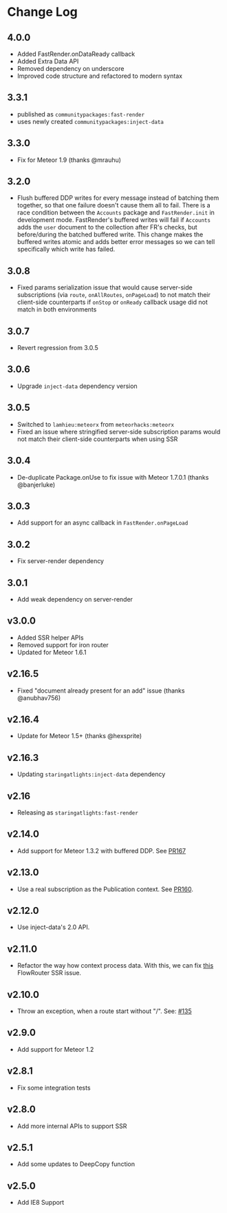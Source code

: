 # Change Log

## 4.0.0

- Added FastRender.onDataReady callback
- Added Extra Data API
- Removed dependency on underscore
- Improved code structure and refactored to modern syntax

## 3.3.1

- published as `communitypackages:fast-render`
- uses newly created `communitypackages:inject-data`

## 3.3.0

- Fix for Meteor 1.9 (thanks @mrauhu)

## 3.2.0

- Flush buffered DDP writes for every message instead of batching them together, so that one failure doesn't cause them all to fail. There is a race condition between the `Accounts` package and `FastRender.init` in development mode. FastRender's buffered writes will fail if `Accounts` adds the `user` document to the collection after FR's checks, but before/during the batched buffered write. This change makes the buffered writes atomic and adds better error messages so we can tell specifically which write has failed.

## 3.0.8

- Fixed params serialization issue that would cause server-side subscriptions (via `route`, `onAllRoutes`, `onPageLoad`) to not match their client-side counterparts if `onStop` or `onReady` callback usage did not match in both environments

## 3.0.7

- Revert regression from 3.0.5

## 3.0.6

- Upgrade `inject-data` dependency version

## 3.0.5

- Switched to `lamhieu:meteorx` from `meteorhacks:meteorx`
- Fixed an issue where stringified server-side subscription params would not match their client-side counterparts when using SSR

## 3.0.4

- De-duplicate Package.onUse to fix issue with Meteor 1.7.0.1 (thanks @banjerluke)

## 3.0.3

- Add support for an async callback in `FastRender.onPageLoad`

## 3.0.2

- Fix server-render dependency

## 3.0.1

- Add weak dependency on server-render

## v3.0.0

- Added SSR helper APIs
- Removed support for iron router
- Updated for Meteor 1.6.1

## v2.16.5

- Fixed "document already present for an add" issue (thanks @anubhav756)

## v2.16.4

- Update for Meteor 1.5+ (thanks @hexsprite)

## v2.16.3

- Updating `staringatlights:inject-data` dependency

## v2.16

- Releasing as `staringatlights:fast-render`

## v2.14.0

- Add support for Meteor 1.3.2 with buffered DDP. See [PR167](https://github.com/kadirahq/fast-render/pull/167)

## v2.13.0

- Use a real subscription as the Publication context. See [PR160](https://github.com/kadirahq/fast-render/pull/160).

## v2.12.0

- Use inject-data's 2.0 API.

## v2.11.0

- Refactor the way how context process data. With this, we can fix [this](https://github.com/kadirahq/flow-router/issues/431) FlowRouter SSR issue.

## v2.10.0

- Throw an exception, when a route start without "/". See: [#135](https://github.com/meteorhacks/fast-render/pull/135)

## v2.9.0

- Add support for Meteor 1.2

## v2.8.1

- Fix some integration tests

## v2.8.0

- Add more internal APIs to support SSR

## v2.5.1

- Add some updates to DeepCopy function

## v2.5.0

- Add IE8 Support
